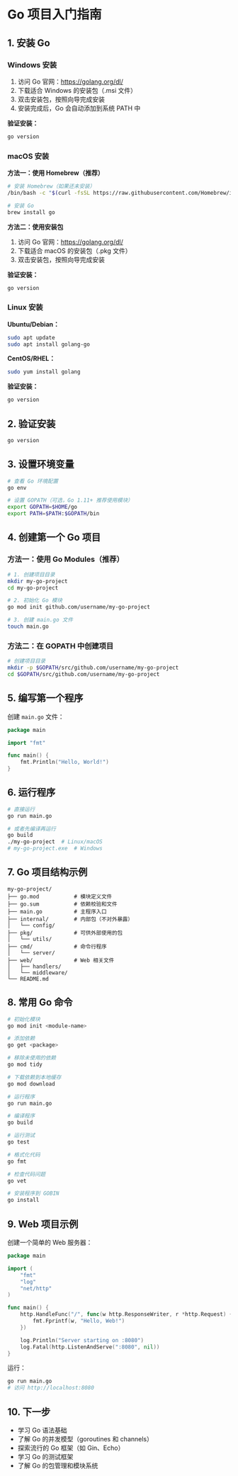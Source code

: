 # Go 项目入门指南

## 1. 安装 Go

### Windows 安装

1. 访问 Go 官网：https://golang.org/dl/
2. 下载适合 Windows 的安装包（.msi 文件）
3. 双击安装包，按照向导完成安装
4. 安装完成后，Go 会自动添加到系统 PATH 中

**验证安装：**
```cmd
go version
```

### macOS 安装

**方法一：使用 Homebrew（推荐）**
```bash
# 安装 Homebrew（如果还未安装）
/bin/bash -c "$(curl -fsSL https://raw.githubusercontent.com/Homebrew/install/HEAD/install.sh)"

# 安装 Go
brew install go
```

**方法二：使用安装包**
1. 访问 Go 官网：https://golang.org/dl/
2. 下载适合 macOS 的安装包（.pkg 文件）
3. 双击安装包，按照向导完成安装

**验证安装：**
```bash
go version
```

### Linux 安装

**Ubuntu/Debian：**
```bash
sudo apt update
sudo apt install golang-go
```

**CentOS/RHEL：**
```bash
sudo yum install golang
```

**验证安装：**
```bash
go version
```

## 2. 验证安装

```bash
go version
```

## 3. 设置环境变量

```bash
# 查看 Go 环境配置
go env

# 设置 GOPATH（可选，Go 1.11+ 推荐使用模块）
export GOPATH=$HOME/go
export PATH=$PATH:$GOPATH/bin
```

## 4. 创建第一个 Go 项目

### 方法一：使用 Go Modules（推荐）

```bash
# 1. 创建项目目录
mkdir my-go-project
cd my-go-project

# 2. 初始化 Go 模块
go mod init github.com/username/my-go-project

# 3. 创建 main.go 文件
touch main.go
```

### 方法二：在 GOPATH 中创建项目

```bash
# 创建项目目录
mkdir -p $GOPATH/src/github.com/username/my-go-project
cd $GOPATH/src/github.com/username/my-go-project
```

## 5. 编写第一个程序

创建 `main.go` 文件：

```go
package main

import "fmt"

func main() {
    fmt.Println("Hello, World!")
}
```

## 6. 运行程序

```bash
# 直接运行
go run main.go

# 或者先编译再运行
go build
./my-go-project  # Linux/macOS
# my-go-project.exe  # Windows
```

## 7. Go 项目结构示例

```
my-go-project/
├── go.mod           # 模块定义文件
├── go.sum           # 依赖校验和文件
├── main.go          # 主程序入口
├── internal/        # 内部包（不对外暴露）
│   └── config/
├── pkg/             # 可供外部使用的包
│   └── utils/
├── cmd/             # 命令行程序
│   └── server/
├── web/             # Web 相关文件
│   ├── handlers/
│   └── middleware/
└── README.md
```

## 8. 常用 Go 命令

```bash
# 初始化模块
go mod init <module-name>

# 添加依赖
go get <package>

# 移除未使用的依赖
go mod tidy

# 下载依赖到本地缓存
go mod download

# 运行程序
go run main.go

# 编译程序
go build

# 运行测试
go test

# 格式化代码
go fmt

# 检查代码问题
go vet

# 安装程序到 GOBIN
go install
```

## 9. Web 项目示例

创建一个简单的 Web 服务器：

```go
package main

import (
    "fmt"
    "log"
    "net/http"
)

func main() {
    http.HandleFunc("/", func(w http.ResponseWriter, r *http.Request) {
        fmt.Fprintf(w, "Hello, Web!")
    })

    log.Println("Server starting on :8080")
    log.Fatal(http.ListenAndServe(":8080", nil))
}
```

运行：
```bash
go run main.go
# 访问 http://localhost:8080
```

## 10. 下一步

- 学习 Go 语法基础
- 了解 Go 的并发模型（goroutines 和 channels）
- 探索流行的 Go 框架（如 Gin、Echo）
- 学习 Go 的测试框架
- 了解 Go 的包管理和模块系统